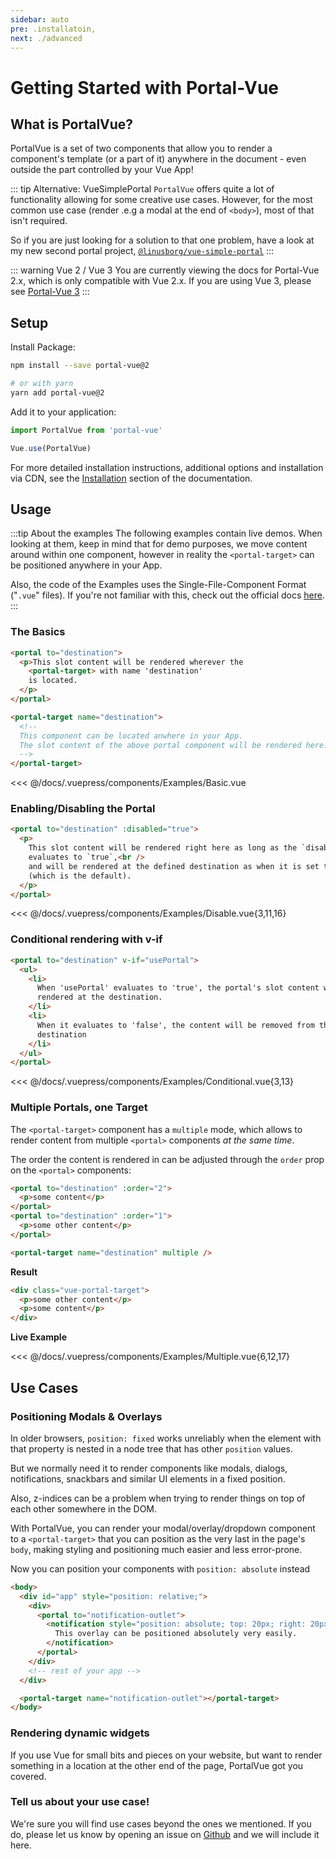 ```yaml
---
sidebar: auto
pre: .installatoin,
next: ./advanced
---
```


# Getting Started with Portal-Vue

## What is PortalVue?

PortalVue is a set of two components that allow you to render a component's template
(or a part of it) anywhere in the document - even outside the part controlled by your Vue App!

::: tip Alternative: VueSimplePortal
`PortalVue` offers quite a lot of functionality allowing for some creative use cases. However, for the most common use case (render .e.g a modal at the end of `<body>`), most of that isn't required.

So if you are just looking for a solution to that one problem, have a look at my new second portal project, [`@linusborg/vue-simple-portal`](https://github.com/LinusBorg/vue-simple-portal)
:::

::: warning Vue 2 / Vue 3
You are currently viewing the docs for Portal-Vue 2.x, which is only compatible with Vue 2.x. If you are using Vue 3, please see [Portal-Vue 3](https://portal-vue.linusb.org)
:::

## Setup

Install Package:

```bash
npm install --save portal-vue@2

# or with yarn
yarn add portal-vue@2
```

Add it to your application:

```javascript
import PortalVue from 'portal-vue'

Vue.use(PortalVue)
```

For more detailed installation instructions, additional options and installation via CDN,
see the [Installation](./installation.md) section of the documentation.

## Usage

:::tip About the examples
The following examples contain live demos. When looking at them, keep in mind that for demo purposes, we move content around within one component, however in reality the `<portal-target>` can be positioned anywhere in your App.

Also, the code of the Examples uses the Single-File-Component Format ("`.vue`" files). If you're not familiar with this, check out the official docs [here](https://vuejs.org/v2/guide/single-file-components.html).
:::

### The Basics

<!-- prettier-ignore -->
```html
<portal to="destination">
  <p>This slot content will be rendered wherever the
    <portal-target> with name 'destination'
    is located.
  </p>
</portal>

<portal-target name="destination">
  <!--
  This component can be located anwhere in your App.
  The slot content of the above portal component will be rendered here.
  -->
</portal-target>
```

<SplitDisplay>
  <Examples-Basic slot="example"/>
  <<< @/docs/.vuepress/components/Examples/Basic.vue
</SplitDisplay>

### Enabling/Disabling the Portal

<!-- prettier-ignore -->
```html
<portal to="destination" :disabled="true">
  <p>
    This slot content will be rendered right here as long as the `disabled` prop
    evaluates to `true`,<br />
    and will be rendered at the defined destination as when it is set to `false`
    (which is the default).
  </p>
</portal>
```

<SplitDisplay>
  <Examples-Disable slot="example"/>
  <<< @/docs/.vuepress/components/Examples/Disable.vue{3,11,16}
</SplitDisplay>

### Conditional rendering with v-if

<!-- prettier-ignore -->
```html
<portal to="destination" v-if="usePortal">
  <ul>
    <li>
      When 'usePortal' evaluates to 'true', the portal's slot content will be
      rendered at the destination.
    </li>
    <li>
      When it evaluates to 'false', the content will be removed from the
      destination
    </li>
  </ul>
</portal>
```

<SplitDisplay>
  <Examples-Conditional slot="example"/>
  <<< @/docs/.vuepress/components/Examples/Conditional.vue{3,13}
</SplitDisplay>

### Multiple Portals, one Target

The `<portal-target>` component has a `multiple` mode, which allows to render content from multiple `<portal>` components _at the same time_.

The order the content is rendered in can be adjusted through the `order` prop on the `<portal>` components:

<!-- prettier-ignore -->
```html
<portal to="destination" :order="2">
  <p>some content</p>
</portal>
<portal to="destination" :order="1">
  <p>some other content</p>
</portal>

<portal-target name="destination" multiple />
```

**Result**

<!-- prettier-ignore -->
```html
<div class="vue-portal-target">
  <p>some other content</p>
  <p>some content</p>
</div>
```

**Live Example**

<SplitDisplay>
  <Examples-Multiple slot="example"/>
  <<< @/docs/.vuepress/components/Examples/Multiple.vue{6,12,17}
</SplitDisplay>

## Use Cases

### Positioning Modals & Overlays

In older browsers, `position: fixed` works unreliably when the element with that property is nested in a node tree that has other `position` values.

But we normally need it to render components like modals, dialogs, notifications, snackbars and similar UI elements in a fixed position.

Also, z-indices can be a problem when trying to render things on top of each other somewhere in the DOM.

With PortalVue, you can render your modal/overlay/dropdown component to a `<portal-target>` that you can position as the very last in the page's `body`, making styling and positioning much easier and less error-prone.

Now you can position your components with `position: absolute` instead

<!-- prettier-ignore -->
```html
<body>
  <div id="app" style="position: relative;">
    <div>
      <portal to="notification-outlet">
        <notification style="position: absolute; top: 20px; right: 20px;">
          This overlay can be positioned absolutely very easily.
        </notification>
      </portal>
    </div>
    <!-- rest of your app -->
  </div>

  <portal-target name="notification-outlet"></portal-target>
</body>
```

### Rendering dynamic widgets

If you use Vue for small bits and pieces on your website, but want to render something in a location at the other end of the page, PortalVue got you covered.

### Tell us about your use case!

We're sure you will find use cases beyond the ones we mentioned. If you do, please
let us know by opening an issue on <a href="http://github.com/linusborg/portal-vue">Github</a>
and we will include it here.
